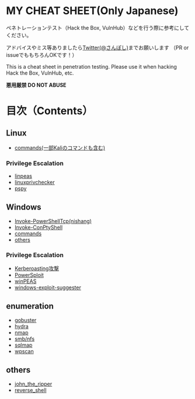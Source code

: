 # MY CHEAT SHEET(Only Japanese)

ペネトレーションテスト（Hack the Box, VulnHub）などを行う際に参考にしてください。

アドバイスやミス等ありましたら[Twitter(@さんぽし)](https://twitter.com/sanpo_shiho)までお願いします （PR or issueでももちろんOKです！）

This is a cheat sheet in penetration testing.
Please use it when hacking Hack the Box, VulnHub, etc.

**悪用厳禁 DO NOT ABUSE**

# 目次（Contents）

## Linux

- [commands(一部Kaliのコマンドも含む)](https://github.com/sanposhiho/MY_CHEAT_SHEET/blob/master/Linux/linux_commands.md)

### Privilege Escalation

- [linpeas](https://github.com/sanposhiho/MY_CHEAT_SHEET/blob/master/Linux/privilege%20escalation/linpeas.md)
- [linuxprivchecker](https://github.com/sanposhiho/MY_CHEAT_SHEET/blob/master/Linux/privilege%20escalation/linuxprivchecker.md)
- [pspy](https://github.com/sanposhiho/MY_CHEAT_SHEET/blob/master/Linux/privilege%20escalation/pspy.md)

## Windows

- [Invoke-PowerShellTcp(nishang)](https://github.com/sanposhiho/my_cheat_sheet/tree/master/Windows/Invoke-PowerShellTcp.md)
- [Invoke-ConPtyShell](https://github.com/sanposhiho/MY_CHEAT_SHEET/blob/master/Windows/Invoke-ConPtyShell.md)
- [commands](https://github.com/sanposhiho/MY_CHEAT_SHEET/blob/master/Windows/windows_commands.md)
- [others](https://github.com/sanposhiho/MY_CHEAT_SHEET/blob/master/Windows/other_technic.md)

### Privilege Escalation

- [Kerberoasting攻撃](https://github.com/sanposhiho/MY_CHEAT_SHEET/blob/master/Windows/privilege%20escalation/Kerberoasting.md)
- [PowerSploit](https://github.com/sanposhiho/MY_CHEAT_SHEET/blob/master/Windows/privilege%20escalation/PowerSploit.md)
- [winPEAS](https://github.com/sanposhiho/MY_CHEAT_SHEET/blob/master/Windows/privilege%20escalation/winPEAS.md)
- [windows-exploit-suggester](https://github.com/sanposhiho/MY_CHEAT_SHEET/blob/master/Windows/privilege%20escalation/windows-exploit-suggester.md)

## enumeration

- [gobuster](https://github.com/sanposhiho/MY_CHEAT_SHEET/blob/master/enumeration/gobuster.md)
- [hydra](https://github.com/sanposhiho/MY_CHEAT_SHEET/blob/master/enumeration/hydra.md)
- [nmap](https://github.com/sanposhiho/MY_CHEAT_SHEET/blob/master/enumeration/nmap.md)
- [smb/nfs](https://github.com/sanposhiho/MY_CHEAT_SHEET/blob/master/enumeration/smb.md)
- [sqlmap](https://github.com/sanposhiho/MY_CHEAT_SHEET/blob/master/enumeration/sqlmap.md)
- [wpscan](https://github.com/sanposhiho/MY_CHEAT_SHEET/blob/master/enumeration/wpscan.md)

## others

- [john_the_ripper](https://github.com/sanposhiho/MY_CHEAT_SHEET/blob/master/john_the_ripper.md)
- [reverse_shell](https://github.com/sanposhiho/MY_CHEAT_SHEET/blob/master/reverse_shell.md)
